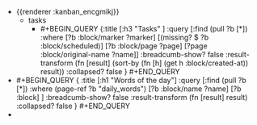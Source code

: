 - {{renderer :kanban_encgmikj}}
	- tasks
		- #+BEGIN_QUERY
		  {:title [:h3 "Tasks" ]
		  :query [:find (pull ?b [*])
		  :where
		    [?b :block/marker ?marker]
		    [(missing? $ ?b :block/scheduled)]
		    [?b :block/page ?page]
		    [?page :block/original-name ?name]]
		  :breadcumb-show? false
		  :result-transform (fn [result]
		  (sort-by (fn [h]
		  (get h :block/created-at)) result))
		  :collapsed? false
		  }
		  #+END_QUERY
- #+BEGIN_QUERY
  { :title [:h1 "Words of the day"]
    :query [:find (pull ?b [*])
            :where
            (page-ref ?b "daily_words")
            [?b :block/name ?name]
            [?b :block]
  ]
  :breadcumb-show? false
  :result-transform (fn [result] result)
  :collapsed? false
   }
  #+END_QUERY
-